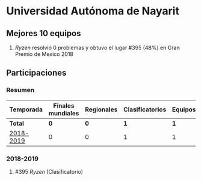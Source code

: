 ---
---

# Universidad Autónoma de Nayarit

## Mejores 10 equipos

1. _Ryzen_ resolvió 0 problemas y obtuvo el lugar #395 (48%) en Gran Premio de Mexico 2018

## Participaciones

### Resumen

| Temporada | Finales mundiales | Regionales | Clasificatorios | Equipos |
| --- | --- | --- | --- | --- |
| **Total** | **0** | **0** | **1** | **1** |
| [2018-2019](#2018-2019) | 0 | 0 | 1 | 1 |

### 2018-2019

1. #395 _Ryzen_ (Clasificatorio)



